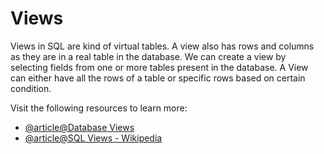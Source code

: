 # Views

Views in SQL are kind of virtual tables. A view also has rows and columns as they are in a real table in the database. We can create a view by selecting fields from one or more tables present in the database. A View can either have all the rows of a table or specific rows based on certain condition.

Visit the following resources to learn more:

- [@article@Database Views](https://www.ibm.com/docs/en/eamfoc/7.6.0?topic=structure-views)
- [@article@SQL Views - Wikipedia](https://en.wikipedia.org/wiki/View_(SQL))
